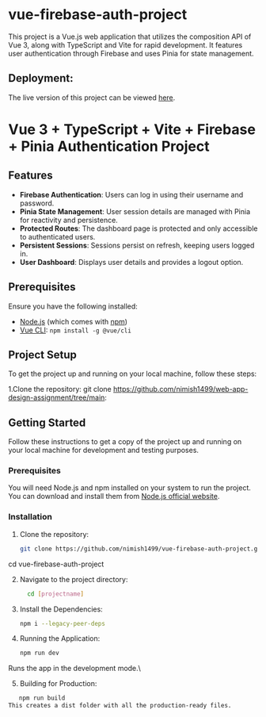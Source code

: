 # vue-firebase-auth-project
This project is a Vue.js web application that utilizes the composition API of Vue 3, along with TypeScript and Vite for rapid development. It features user authentication through Firebase and uses Pinia for state management.

## Deployment:

The live version of this project can be viewed [here]((https://nimish-vue-firebase-authentication.netlify.app/)).

# Vue 3 + TypeScript + Vite + Firebase + Pinia Authentication Project



## Features

- **Firebase Authentication**: Users can log in using their username and password.
- **Pinia State Management**: User session details are managed with Pinia for reactivity and persistence.
- **Protected Routes**: The dashboard page is protected and only accessible to authenticated users.
- **Persistent Sessions**: Sessions persist on refresh, keeping users logged in.
- **User Dashboard**: Displays user details and provides a logout option.

## Prerequisites

Ensure you have the following installed:

- [Node.js](https://nodejs.org/en/) (which comes with [npm](http://npmjs.com/))
- [Vue CLI](https://cli.vuejs.org/): `npm install -g @vue/cli`

## Project Setup

To get the project up and running on your local machine, follow these steps:

1.Clone the repository:
   git clone https://github.com/nimish1499/web-app-design-assignment/tree/main:

## Getting Started

Follow these instructions to get a copy of the project up and running on your local machine for development and testing purposes.

### Prerequisites

You will need Node.js and npm installed on your system to run the project. You can download and install them from [Node.js official website](https://nodejs.org/).

### Installation

1. Clone the repository:
   ```sh
   git clone https://github.com/nimish1499/vue-firebase-auth-project.git
cd vue-firebase-auth-project

2. Navigate to the project directory:
   ```sh
     cd [projectname]
3. Install the Dependencies:
   ```sh
   npm i --legacy-peer-deps
4. Running the Application:
   ```sh
   npm run dev

Runs the app in the development mode.\

5. Building for Production:
```sh
   npm run build
This creates a dist folder with all the production-ready files.



